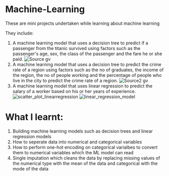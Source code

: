 # Machine-Learning
These are mini projects undertaken while learning about machine learning

They include:
1. A machine learning model that uses a decision tree to predict if a passenger from the titanic survived using factors such as the passenger's age, sex, the class of the passenger and the fare he or she paid.
![Source gv](https://user-images.githubusercontent.com/116555573/207595136-b98a07c0-aeaf-4316-a1e5-cb3e94ed2165.png)
2. A machine learning model that uses a decision tree to predict the crime rate of a region using factors such as the no of graduates, the income of the region, the no of people working and the percentage of people who live in the city to predict the crime rate of a region.
![Source2 gv](https://user-images.githubusercontent.com/116555573/207646445-e547fdeb-b4e8-4637-9655-2de886a8eba2.png)
3. A machine learning model that uses linear regression to predict the salary of a worker based on his or her years of experience.
![scatter_plot_linearregression](https://user-images.githubusercontent.com/116555573/207537640-1cad312e-66ff-4c1d-aee1-bf868a21ba8c.png)
![linear_regression_model](https://user-images.githubusercontent.com/116555573/207537682-7e6a6c01-2ad3-4af3-8148-7f054bf7001c.png)


# What I learnt:
1. Building machine learning models such as decision trees and linear regression models
2. How to seperate data into numerical and categorical variables
3. How to perform one-hot encoding on categorical varialbes to convert them to numerical variables which the ML model can read
4. Single imputation which cleans the data by replacing missing values of the numerical type with the mean of the data and categorical with the mode of the data
